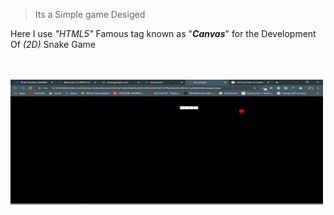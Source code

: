 <!-- # SNAKE GAME -->

> Its a Simple game Desiged


Here I use _"HTML5"_ Famous tag known as "***Canvas***"
for the Development Of _(2D)_ Snake Game

<br><br>
<img src="game.png" width="500" height="200">




